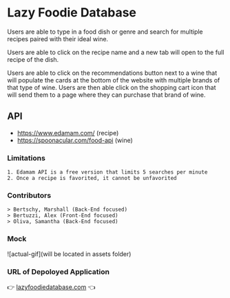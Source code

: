 # Lazy Foodie Database
Users are able to type in a food dish or genre and search for multiple recipes paired with their ideal wine. 

Users are able to click on the recipe name and a new tab will open to the full recipe of the dish. 

Users are able to click on the recommendations button next to a wine that will populate the cards at the bottom of the website with multiple brands of that type of wine. Users are then able click on the shopping cart icon that will send them to a page where they can purchase that brand of wine. 

## API 
- https://www.edamam.com/ (recipe)
- https://spoonacular.com/food-api (wine)

### Limitations

```
1. Edamam API is a free version that limits 5 searches per minute
2. Once a recipe is favorited, it cannot be unfavorited
```

### Contributors
```
> Bertschy, Marshall (Back-End focused) 
> Bertuzzi, Alex (Front-End focused)
> Oliva, Samantha (Back-End focused) 

```

### Mock

![actual-gif](will be located in assets folder)

### URL of Depoloyed Application

:point_right:  [lazyfoodiedatabase.com](https://marshallb98.github.io/RnRSearch/) :point_left: